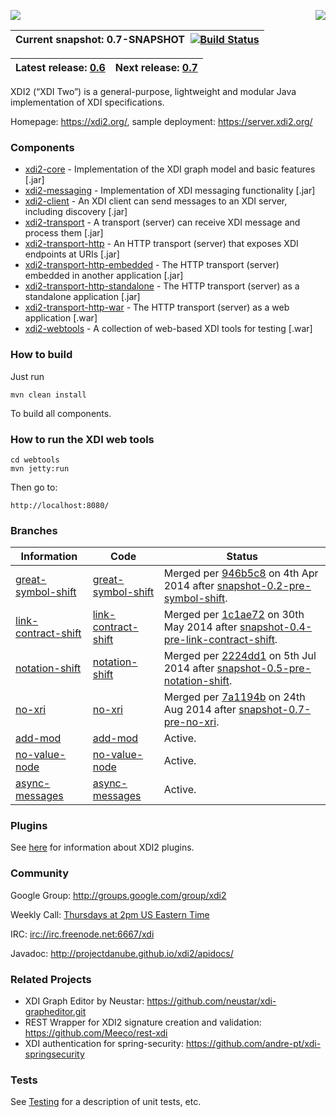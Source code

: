 <a href="http://projectdanube.org/" target="_blank"><img src="http://projectdanube.github.com/xdi2/images/projectdanube_logo.png" align="right"></a>
<img src="http://projectdanube.github.com/xdi2/images/logo64.png"><br>

| Current snapshot: 0.7-SNAPSHOT&nbsp;&nbsp;[![Build Status](https://secure.travis-ci.org/projectdanube/xdi2.png)](http://travis-ci.org/projectdanube/xdi2) |
| ---- |

| Latest release: [0.6](https://github.com/projectdanube/xdi2/wiki/release-0.6) | Next release: [0.7](https://github.com/projectdanube/xdi2/wiki/release-0.7) |
| ---- | ---- |

XDI2 (“XDI Two”) is a general-purpose, lightweight and modular Java implementation of XDI specifications.

Homepage: https://xdi2.org/, sample deployment: https://server.xdi2.org/

### Components

* [xdi2-core](https://github.com/projectdanube/xdi2/wiki/xdi2-core) - Implementation of the XDI graph model and basic features [.jar]
* [xdi2-messaging](https://github.com/projectdanube/xdi2/wiki/xdi2-messaging) - Implementation of XDI messaging functionality [.jar]
* [xdi2-client](https://github.com/projectdanube/xdi2/wiki/xdi2-client) - An XDI client can send messages to an XDI server, including discovery [.jar]
* [xdi2-transport](https://github.com/projectdanube/xdi2/wiki/xdi2-transport) - A transport (server) can receive XDI message and process them [.jar]
* [xdi2-transport-http](https://github.com/projectdanube/xdi2/wiki/xdi2-transport-http) - An HTTP transport (server) that exposes XDI endpoints at URIs [.jar]
* [xdi2-transport-http-embedded](https://github.com/projectdanube/xdi2/wiki/xdi2-transport-http-embedded) - The HTTP transport (server) embedded in another application [.jar]
* [xdi2-transport-http-standalone](https://github.com/projectdanube/xdi2/wiki/xdi2-transport-http-standalone) - The HTTP transport (server) as a standalone application [.jar]
* [xdi2-transport-http-war](https://github.com/projectdanube/xdi2/wiki/xdi2-transport-http-war) - The HTTP transport (server) as a web application [.war]
* [xdi2-webtools](https://github.com/projectdanube/xdi2/wiki/xdi2-webtools) - A collection of web-based XDI tools for testing [.war]

### How to build

Just run

    mvn clean install

To build all components.

### How to run the XDI web tools

    cd webtools
    mvn jetty:run

Then go to:

    http://localhost:8080/

### Branches

| Information | Code | Status |
| ----------- | ---- | ------ |
| [great-symbol-shift](https://github.com/projectdanube/xdi2/wiki/great-symbol-shift) | [great-symbol-shift](https://github.com/projectdanube/xdi2/tree/great-symbol-shift) | Merged per [946b5c8](https://github.com/projectdanube/xdi2/commit/946b5c8f8d5e2eb94bfd701ce73a4969012cfa9d) on 4th Apr 2014 after [snapshot-0.2-pre-symbol-shift](https://github.com/projectdanube/xdi2/releases/tag/snapshot-0.2-pre-symbol-shift).
| [link-contract-shift](https://github.com/projectdanube/xdi2/wiki/link-contract-shift) | [link-contract-shift](https://github.com/projectdanube/xdi2/tree/link-contract-shift) | Merged per [1c1ae72](https://github.com/projectdanube/xdi2/commit/1c1ae72b5b1c56bd825f97b7769967208035e99b) on 30th May 2014 after [snapshot-0.4-pre-link-contract-shift](https://github.com/projectdanube/xdi2/releases/tag/snapshot-0.4-pre-link-contract-shift).
| [notation-shift](https://github.com/projectdanube/xdi2/wiki/notation-shift) | [notation-shift](https://github.com/projectdanube/xdi2/tree/notation-shift) | Merged per [2224dd1](https://github.com/projectdanube/xdi2/commit/2224dd1c6b5cbfdbd0058928053ffca937fa17f9) on 5th Jul 2014 after [snapshot-0.5-pre-notation-shift](https://github.com/projectdanube/xdi2/releases/tag/snapshot-0.5-pre-notation-shift).
| [no-xri](https://github.com/projectdanube/xdi2/wiki/no-xri) | [no-xri](https://github.com/projectdanube/xdi2/tree/no-xri) | Merged per [7a1194b](https://github.com/projectdanube/xdi2/commit/7a1194b2ec748d446dc6d5ca02455c02eb461223) on 24th Aug 2014 after [snapshot-0.7-pre-no-xri](https://github.com/projectdanube/xdi2/releases/tag/snapshot-0.7-pre-no-xri).
| [add-mod](https://github.com/projectdanube/xdi2/wiki/add-mod) | [add-mod](https://github.com/projectdanube/xdi2/tree/add-mod) | Active.
| [no-value-node](https://github.com/projectdanube/xdi2/wiki/no-value-node) | [no-value-node](https://github.com/projectdanube/xdi2/tree/no-value-node) | Active.
| [async-messages](https://github.com/projectdanube/xdi2/wiki/async-messages) | [async-messages](https://github.com/projectdanube/xdi2/tree/async-messages) | Active.

### Plugins

See [here](https://github.com/projectdanube/xdi2/wiki/XDI2-plugins) for information about XDI2 plugins.

### Community

Google Group: http://groups.google.com/group/xdi2

Weekly Call: [Thursdays at 2pm US Eastern Time](https://github.com/projectdanube/xdi2/wiki/XDI2-Weekly-Call)

IRC: [irc://irc.freenode.net:6667/xdi](irc://irc.freenode.net:6667/xdi)

Javadoc: http://projectdanube.github.io/xdi2/apidocs/

### Related Projects

* XDI Graph Editor by Neustar: https://github.com/neustar/xdi-grapheditor.git
* REST Wrapper for XDI2 signature creation and validation: https://github.com/Meeco/rest-xdi
* XDI authentication for spring-security: https://github.com/andre-pt/xdi-springsecurity

### Tests

See [Testing](https://github.com/projectdanube/xdi2/wiki/Testing) for a description of unit tests, etc.
